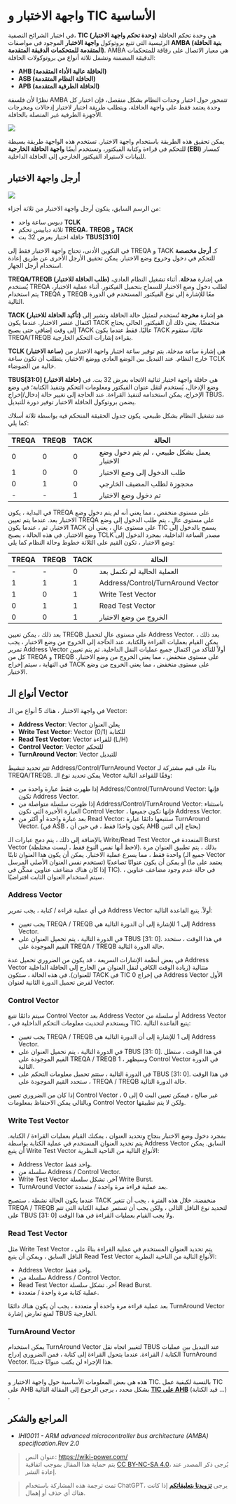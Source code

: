 # واجهة الاختبار و TIC الأساسية

في اختبار الشرائح النصفية، **TIC (وحدة تحكم واجهة الاختبار)** هي وحدة تحكم الحافلة الرئيسية التي تتبع بروتوكول **واجهة الاختبار** الموجود في مواصفات **AMBA (بنية الحافلة المتقدمة للمتحكمات الدقيقة المتقدمة)**. AMBA هي معيار الاتصال على رقاقة للمتحكمات الدقيقة المضمنة وتشمل ثلاثة أنواع من بروتوكولات الحافلة:

- **AHB (الحافلة عالية الأداء المتقدمة)**
- **ASB (الحافلة النظام المتقدمة)**
- **APB (الحافلة الطرفية المتقدمة)**

نظرًا لأن فلسفة AMBA تتمحور حول اختبار وحدات النظام بشكل منفصل، فإن اختبار كل وحدة يعتمد فقط على واجهة الحافلة، ويتطلب طريقة اختبار لاختبار إدخالات ومخرجات الأجهزة الطرفية غير المتصلة بالحافلة.

![](https://media.wiki-power.com/img/202308262214877.png)

يمكن تحقيق هذه الطريقة باستخدام واجهة الاختبار. تستخدم هذه الواجهة طريقة بسيطة للتحكم في قراءة وكتابة الفيكتور، وتستخدم أيضًا **واجهة الحافلة الخارجية (EBI)** كمسار للبيانات لاستيراد الفيكتور الخارجي إلى الحافلة الداخلية.

## أرجل واجهة الاختبار

![](https://media.wiki-power.com/img/202308262225257.png)

من الرسم السابق، يتكون أرجل واجهة الاختبار من ثلاثة أجزاء:

- دبوس ساعة واحد **TCLK**
- ثلاثة دبابيس تحكم **TREQA**، **TREQB** و **TACK**
- حافلة اختبار بعرض 32 بت **TBUS[31:0]**

في التكوين الأدنى، تحتاج واجهة الاختبار فقط إلى TREQA و TACK كـ **أرجل مخصصة** للتحكم في دخول وخروج وضع الاختبار. يمكن تحقيق الأرجل الأخرى عن طريق إعادة استخدام أرجل الجهاز.

**TREQA/TREQB (طلب الحافلة للاختبار)** هي إشارة **مدخلة**. أثناء تشغيل النظام العادي، يُستخدم TREQA لطلب دخول وضع الاختبار للسماح بتحميل الفيكتور. أثناء عملية الاختبار، يتم استخدام TREQA و TREQB معًا للإشارة إلى نوع الفيكتور المستخدم في الدورة التالية.

**TACK (تأكيد الحافلة للاختبار)** هو إشارة **مخرجة** تُستخدم لتمثيل حالة الحافلة وتشير إلى اكتمال عنصر الاختبار. عندما يكون TACK منخفضًا، يعني ذلك أن الفيكتور الحالي يحتاج إلى وقت إضافي حتى يصبح TACK عاليًا. فقط عندما يكون TACK عاليًا، ستقوم TREQA/TREQB بقراءة إشارات التحكم الخارجية.

**TCLK (ساعة الاختبار)** هي إشارة ساعة مدخلة. يتم توفير ساعة اختبار واجهة الاختبار من خارج النظام. عند التبديل بين الوضع العادي ووضع الاختبار، يتطلب أن تكون ساعة TCLK خالية من الضوضاء.

**TBUS[31:0] (حافلة الاختبار)** هي حافلة واجهة اختبار ثنائية الاتجاه بعرض 32 بت. في وضع الإدخال، يُستخدم لنقل عنوان الفيكتور ومعلومات التحكم وتنفيذ الكتابة؛ في وضع الإخراج، يمكن استخدامه لتنفيذ القراءة. عند الحاجة إلى تغيير حالة إدخال/إخراج TBUS، يضمن بروتوكول الحافلة الاختبار توفير دورة للتبديل.

عند تشغيل النظام بشكل طبيعي، يكون جدول الحقيقة المتحكم فيه بواسطة ثلاثة أسلاك كما يلي:

| TREQA | TREQB | TACK | الحالة                                     |
| ----- | ----- | ---- | ------------------------------------------ |
| 0     | 0     | 0    | يعمل بشكل طبيعي ، لم يتم دخول وضع الاختبار |
| 1     | 0     | 0    | طلب الدخول إلى وضع الاختبار                |
| 0     | 1     | 0    | محجوزة لطلب المضيف الخارجي                 |
| -     | -     | 1    | تم دخول وضع الاختبار                       |

في البداية ، يكون TREQA على مستوى منخفض ، مما يعني أنه لم يتم دخول وضع الاختبار بعد. عندما يتم تعيين TREQA على مستوى عالٍ ، يتم طلب الدخول إلى وضع الاختبار. ثم ، عندما يكون TACK على مستوى عالٍ ، يعني أن TIC يسمح بالدخول إلى وضع الاختبار. في هذه الحالة ، يصبح TCLK مصدر الساعة الداخلية. بمجرد الدخول إلى وضع الاختبار ، تكون القيم على الثلاثة خطوط وحالة النظام كما يلي:

| TREQA | TREQB | TACK | الحالة                            |
| ----- | ----- | ---- | --------------------------------- |
| -     | -     | 0    | العملية الحالية لم تكتمل بعد      |
| 1     | 1     | 1    | Address/Control/TurnAround Vector |
| 1     | 0     | 1    | Write Test Vector                 |
| 0     | 1     | 1    | Read Test Vector                  |
| 0     | 0     | 1    | الخروج من وضع الاختبار            |

بعد ذلك ، يمكن تعيين TREQB على مستوى عالٍ لتحميل Address Vector. بعد ذلك ، يمكن القيام بعمليات القراءة والكتابة. عند الحاجة إلى الخروج من وضع الاختبار ، يجب تمرير Address Vector أولاً للتأكد من اكتمال جميع عمليات النقل الداخلية. ثم يتم تعيين كل من TREQA و TREQB على مستوى منخفض ، مما يعني الخروج من وضع الاختبار. في النهاية ، سيتم إخراج TACK على مستوى منخفض ، مما يعني الخروج من وضع الاختبار.

## أنواع الـ Vector

في واجهة الاختبار ، هناك 5 أنواع من الـ Vector:

- **Address Vector**: Vector يعلن العنوان
- **Write Test Vector**: Vector للكتابة (0/1)
- **Read Test Vector**: Vector للقراءة (L/H)
- **Control Vector**: Vector للتحكم
- **TurnAround Vector**: Vector للتبديل

تتم تحديد تنشيط Address/Control/TurnAround Vector بناءً على قيم مشتركة لـ TREQA/TREQB. يمكن تحديد نوع الـ Vector وفقًا للقواعد التالية:

- إذا ظهرت فقط عبارة واحدة من Address/Control/TurnAround Vector: فإنها تكون Address Vector.
- إذا ظهرت سلسلة متواصلة من Address/Control/TurnAround Vector: باستثناء العبارة الأخيرة التي تكون Control Vector ، فإنها تكون جميعها Address Vector.
- بعد عبارة واحدة أو أكثر من Read Vector: ستتبعها دائمًا عبارة TurnAround Vector. (في ASB ، يكون واحدًا فقط ، في حين أن AHB يحتاج إلى اثنين)

بالإضافة إلى ذلك ، يتم دمج عبارات الـ Write/Read Test Vector المتعددة في Burst Vector (لاحظ أنها نفس النوع فقط ، ليست مختلطة). بذلك ، يتم تطبيق العنوان مرة واحدة فقط ، مما يسرع عملية الاختبار. يمكن أن يكون هذا العنوان ثابتًا (جميع الـ Vector تستخدم نفس العنوان الأصلي المرسل) أو يمكن أن يكون عنوانًا تصاعديًا (يعتمد على ما إذا كان هناك مضاعف عناوين ممكّن في TIC). في حالة عدم وجود مضاعف عناوين ، سيتم استخدام العنوان الثابت افتراضيًا.

### Address Vector

في أي عملية قراءة / كتابة ، يجب تمرير Address Vector أولاً. يتبع القاعدة التالية:

- يجب تعيين TREQA / TREQB إلى 1 للإشارة إلى أن الدورة التالية هي Address Vector.
- في الدورة التالية ، يتم تحميل العنوان على TBUS [31: 0]. في هذا الوقت ، ستحدد القيم الموجودة على TREQA / TREQB حالة الدورة التالية.

في بعض أنظمة الإشارات السريعة ، قد يكون من الضروري تحميل عدة Address Vector متتالية (زيادة الوقت الكافي لنقل العنوان من الخارج إلى الحافلة الداخلية للعنوان). في هذه الحالة ، ستكون TACK في TIC 0 في إخراج Address Vector الأول لفرض تحميل الدورة الثانية لعنوان Vector.

### Control Vector

سيتم دائمًا تتبع Control Vector بعد Address Vector أو سلسلة من Address Vector ، ويستخدم لتحديث معلومات التحكم الداخلية في TIC. يتبع القاعدة التالية:

- يجب تعيين TREQA / TREQB إلى 1 للإشارة إلى أن الدورة التالية هي Address Vector.
- في الدورة التالية ، يتم تحميل العنوان على TBUS [31: 0]. في هذا الوقت ، ستظل القيم الموجودة على TREQA / TREQB 1 ، وسيظهر Control Vector في الدورة التالية.
- في الدورة التالية ، ستتم تحميل معلومات التحكم على TBUS [31: 0]. في هذا الوقت ، ستحدد القيم الموجودة على TREQA / TREQB حالة الدورة التالية.

إذا كان من الضروري تعيين Control Vector غير صالح ، فيمكن تعيين البت 0 إلى 0 ، وبالتالي يمكن الاحتفاظ بمعلومات Control Vector ولكن لا يتم تطبيقها.

### Write Test Vector

بمجرد دخول وضع الاختبار بنجاح وتحديد العنوان ، يمكنك القيام بعمليات القراءة / الكتابة. يتم تحديد العنوان المستخدم في عملية الكتابة بواسطة Address Vector السابق. يمكن أن يتبع Write Test Vector الأنواع التالية من الناحية النظرية:

- Address Vector واحد فقط.
- سلسلة من Address / Control Vector.
- Write Test Vector آخر. تشكل سلسلة Write Burst.
- TurnAround Vector بعد عملية قراءة مرة واحدة / متعددة.

عندما يكون الحالة نشطة ، ستصبح TACK منخفضة. خلال هذه الفترة ، يجب أن تتغير TREQA / TREQB لتحديد نوع الناقل التالي ، ولكن يجب أن تستمر عملية الكتابة التي تتم على TBUS [31: 0] ولا يجب القيام بعمليات القراءة في هذا الوقت.

### Read Test Vector

مثل Write Test Vector ، يتم تحديد العنوان المستخدم في عملية القراءة بناءً على الناقل السابق ، ويمكن أن يتبع Read Test Vector الأنواع التالية من الناحية النظرية:

- Address Vector واحد فقط.
- سلسلة من Address / Control Vector.
- Read Test Vector آخر. تشكل سلسلة Read Burst.
- عملية كتابة مرة واحدة / متعددة.

بعد عملية قراءة مرة واحدة أو متعددة ، يجب أن يكون هناك دائمًا TurnAround Vector لمنع تعارض إشارة TBUS الخارجية.

### TurnAround Vector

يمكن استخدام TurnAround Vector لتغيير اتجاه نقل TBUS عند التبديل بين عمليات الكتابة / القراءة. عندما يتحول القراءة إلى كتابة ، فمن الضروري إدراج TurnAround Vector. هذا الإجراء لن يكتب عنوانًا جديدًا.

---

هذه هي بعض المعلومات الأساسية حول واجهة الاختبار و TIC. بالنسبة لكيفية عمل TIC على AHB بشكل محدد ، يرجى الرجوع إلى المقالة التالية [**TIC على AHB**](https://wiki-power.com/AHB%E4%B8%8A%E7%9A%84TIC) (قيد الكتابة ...) .

## المراجع والشكر

- _IHI0011 - ARM advanced microcontroller bus architecture (AMBA) specification.Rev 2.0_

> عنوان النص: <https://wiki-power.com/>  
> يتم حماية هذا المقال بموجب اتفاقية [CC BY-NC-SA 4.0](https://creativecommons.org/licenses/by/4.0/deed.zh)، يُرجى ذكر المصدر عند إعادة النشر.

> تمت ترجمة هذه المشاركة باستخدام ChatGPT، يرجى [**تزويدنا بتعليقاتكم**](https://github.com/linyuxuanlin/Wiki_MkDocs/issues/new) إذا كانت هناك أي حذف أو إهمال.
